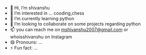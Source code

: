 - 👋 Hi, I’m shivanshu
- 👀 I’m interested in ... cooding,chess
- 🌱 I’m currently learning python
- 💞️ I’m looking to collaborate on some projects regarding python
- 📫 you can reach me on mshivanshu2007@gmail.com or whoisshivanshu on Instagram 
- 😄 Pronouns: ...
- ⚡ Fun fact: ...

<!---
Whoisshivanshu0/Whoisshivanshu0 is a ✨ special ✨ repository because its `README.md` (this file) appears on your GitHub profile.
You can click the Preview link to take a look at your changes.
--->
